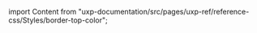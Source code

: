 
import Content from "uxp-documentation/src/pages/uxp-ref/reference-css/Styles/border-top-color";

<Content query="product=photoshop"/>
